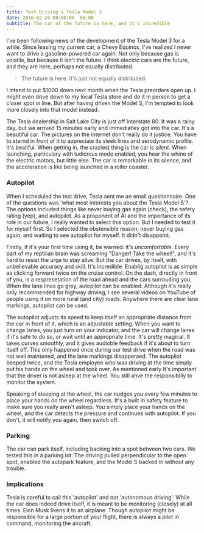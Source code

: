 ```yaml
---
title: Test Driving a Tesla Model S
date: 2016-02-24 00:00:00 -05:00
subtitle: The car of the future is here, and it's incredible
---
```


I've been following news of the development of the Tesla Model 3 for a while. Since leasing my current car, a Chevy Equinox, I've realized I never want to drive a gasoline-powered car again. Not only because gas is volatile, but because it isn't the future. I think electric cars are the future, and they are here, perhaps not equally distributed.

> The future is here. It's just not equally distributed.

I intend to put $1000 down next month when the Tesla preorders open up. I might even drive down to my local Tesla store and do it in person to get a closer spot in line. But after having driven the Model S, I'm tempted to look more closely into that model instead.

The Tesla dealership in Salt Lake City is just off Interstate 80. It was a rainy day, but we arrived 15 minutes early and immediatley got into the car. It's a beautiful car. The pictures on the internet don't really do it justice. You have to starnd in front of it to appreciate its sleek lines and aerodynamic profile. It's beatiful. When getting in, the craziest thing is the car is *silent*. When launching, particulary with ludicrous mode enabled, you hear the whine of the electric motors, but little else. The car is remarkable in its silence, and the acceleration is like being launched in a roller coaster.

### Autopilot
When I scheduled the test drive, Tesla sent me an email questionnaire. One of the questions was 'what most interests you about the Tesla Model S'?. The options included things like never buying gas again (check), the safety rating (yep), and autopilot. As a proponent of AI and the importance of its role in our future, I really wanted to select this option. But I needed to test it for myself first. So I selected the obstensible reason, never buying gas again, and waiting to see autopilot for myself. It didn't disappoint.

Firstly, if it's your first time using it, be warned: it's *uncomfortable*. Every part of my reptilian brain was screaming "Danger! Take the wheel!", and it's hard to resist the urge to stay alive. But the car drives, by itself, with unbelievable accuracy and skill. It's incredible. Enablig autopilot is as simple as clicking forward twice on the cruise control. On the dash, directly in front of you, is a respresetation of the road ahead and the cars surrouding you. When the lane lines go grey, autopilot can be enabled. Although it's really only recommended for highway driving, I see several videos on YouTube of people using it on more rural (and city) roads. Anywhere there are clear lane markings, autopilot can be used.

The autopilot adjusts its speed to keep itself an appropriate distance from the car in front of it, which is an adjustable setting. When you want to change lanes, you just turn on your indicator, and the car will change lanes if it's safe to do so, or wait until an appropriate time. It's pretty magical. It takes curves smoothly, and it gives audioble feedback if it's about to turn itself off. This only happened once during our test drive when the road was not well maintened, and the lane markings disapperaed. The autopilot beeped twice, and the Tesla employee who was driving at the time simply put his hands on the wheel and took over. As mentioned early It's important that the driver is not asleep at the wheel. You still ahve the responsiblily to monitor the system.

Speaking of sleeping at the wheel, the car nudges you every few minutes to place your hands on the wheel regardless. It's a built in safety feature to make sure you really aren't asleep. You simply place your hands on the wheel, and the car detects the pressure and continues with autopilot. If you don't, it will notify you again, then switch off.

### Parking
The car can park itself, including backing into a spot between two cars. We tested this in a parking lot. The driving pulled perpendicular to the open spot, enabled the autopark feature, and the Model S backed in without any trouble.

### Implications
Tesla is careful to call this 'autopilot' and not 'autonomous driving'. While the car does indeed drive itself, it is meant to be monitoring (closely) at all times. Elon Musk likens it to an airplane. Though autopilot might be responsible for a large portion of your flight, there is always a pilot in command, monitoring the aircraft.
